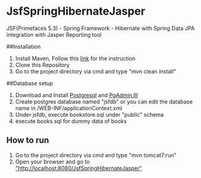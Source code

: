 # JsfSpringHibernateJasper
JSF(Primefaces 5.3) - Spring Framework - Hibernate with Spring Data JPA integration with Jasper Reporting tool

##Installation

1. Install Maven, Follow this [link](http://www.mkyong.com/maven/how-to-install-maven-in-windows/) for the instruction
2. Clone this Repository
3. Go to the project directory via cmd and type "mvn clean install"

##Database setup

1. Download and Install [Postgresql](http://www.postgresql.org/download/) and [PgAdmin III](http://www.pgadmin.org/download/)
1. Create postgres database named "jsfdb" or you can edit the database name in /WEB-INF/applicationContext.xml
2. Under jsfdb, execute bookstore.sql under "public" schema
3. execute books.sql for dummy data of books

## How to run
1. Go to the project directory via cmd and type "mvn tomcat7:run"
2. Open your browser and go to ["http://localhost:8080/JsfSpringHibernateJasper"](http://localhost:8080/JsfSpringHibernateJasper)
